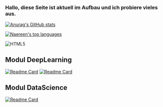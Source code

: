 ### Hallo, diese Seite ist aktuell im Aufbau und ich probiere vieles aus.

[![Anurag's GitHub stats](https://github-readme-stats.vercel.app/api?username=ChristianKitte)](https://github.com/anuraghazra/github-readme-stats)

[![Naereen's top languages](https://github-readme-stats.vercel.app/api/top-langs/?username=ChristianKitte&theme=blue-green)](https://github.com/ChristianKitte/github-readme-stats)

![HTML5](https://img.shields.io/badge/-HTML5-000000?style=flat&logo=html5&logoColor=ffffff&labelColor=E34F26)

## Modul DeepLearning
[![Readme Card](https://github-readme-stats.vercel.app/api/pin/?username=ChristianKitte&repo=DeepLearningWordPrediction)](https://github.com/anuraghazra/github-readme-stats)
[![Readme Card](https://github-readme-stats.vercel.app/api/pin/?username=ChristianKitte&repo=DeepLearningRegression)](https://github.com/anuraghazra/github-readme-stats)

## Modul DataScience
[![Readme Card](https://github-readme-stats.vercel.app/api/pin/?username=ChristianKitte&repo=HelloRegression)](https://github.com/anuraghazra/github-readme-stats)


